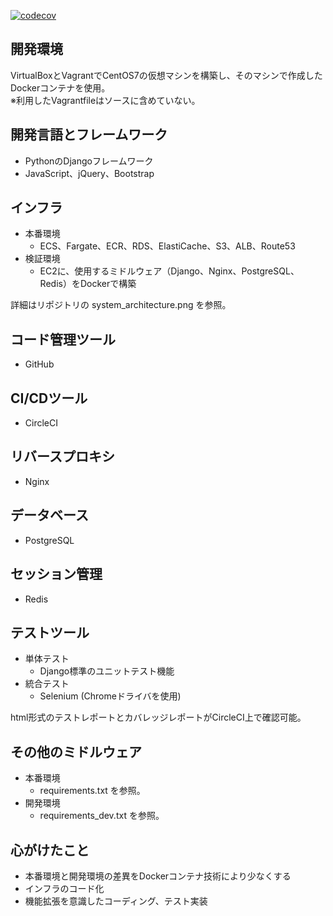 [![codecov](https://codecov.io/gh/yuki0417/travel-app/branch/staging/graph/badge.svg)](https://codecov.io/gh/yuki0417/travel-app)

## 開発環境
VirtualBoxとVagrantでCentOS7の仮想マシンを構築し、そのマシンで作成したDockerコンテナを使用。
<br>
※利用したVagrantfileはソースに含めていない。

## 開発言語とフレームワーク
- PythonのDjangoフレームワーク
- JavaScript、jQuery、Bootstrap

## インフラ
- 本番環境
    - ECS、Fargate、ECR、RDS、ElastiCache、S3、ALB、Route53
- 検証環境
    - EC2に、使用するミドルウェア（Django、Nginx、PostgreSQL、Redis）をDockerで構築

詳細はリポジトリの system_architecture.png を参照。

## コード管理ツール
- GitHub

## CI/CDツール
- CircleCI

## リバースプロキシ
- Nginx

## データベース
- PostgreSQL

## セッション管理
- Redis

## テストツール
- 単体テスト
    - Django標準のユニットテスト機能
- 統合テスト
    - Selenium (Chromeドライバを使用)

html形式のテストレポートとカバレッジレポートがCircleCI上で確認可能。

## その他のミドルウェア
- 本番環境
    - requirements.txt を参照。
- 開発環境
    - requirements_dev.txt を参照。

## 心がけたこと
- 本番環境と開発環境の差異をDockerコンテナ技術により少なくする
- インフラのコード化
- 機能拡張を意識したコーディング、テスト実装
